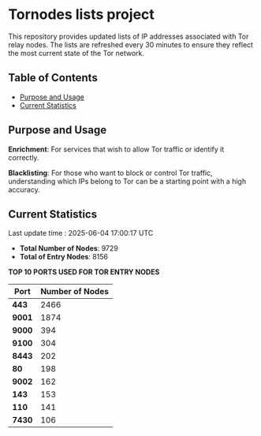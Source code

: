 # Tornodes lists project

This repository provides updated lists of IP addresses associated with Tor relay nodes. The lists are refreshed every 30 minutes to ensure they reflect the most current state of the Tor network.

## Table of Contents

- [Purpose and Usage](#purpose-and-usage)
- [Current Statistics](#current-statistics)


## Purpose and Usage

**Enrichment**: For services that wish to allow Tor traffic or identify it correctly.

**Blacklisting**: For those who want to block or control Tor traffic, understanding which IPs belong to Tor can be a starting point with a high accuracy.

## Current Statistics

Last update time : 2025-06-04 17:00:17 UTC

- **Total Number of Nodes**: 9729
- **Total of Entry Nodes**: 8156

**TOP 10 PORTS USED FOR TOR ENTRY NODES**

| **Port** | **Number of Nodes** |
|------|-----------------|
| **443**   | 2466  |
| **9001**   | 1874  |
| **9000**   | 394  |
| **9100**   | 304  |
| **8443**   | 202  |
| **80**   | 198  |
| **9002**   | 162  |
| **143**   | 153  |
| **110**   | 141  |
| **7430**   | 106  |


